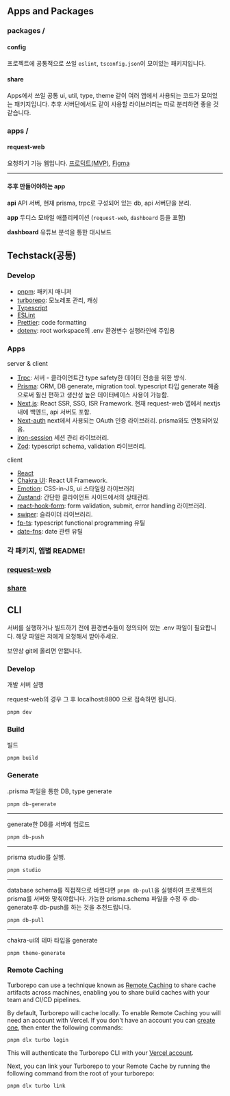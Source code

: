 
## Apps and Packages

### packages \/

#### config
프로젝트에 공통적으로 쓰일 `eslint`, `tsconfig.json`이 모여있는 패키지입니다.

#### share
Apps에서 쓰일 공통 ui, util, type, theme 같이 여러 앱에서 사용되는 코드가 모여있는 패키지입니다. 
추후 서버단에서도 같이 사용할 라이브러리는 따로 분리하면 좋을 것 같습니다.

### apps \/
#### request-web
요청하기 기능 웹입니다. [프로덕트(MVP)](https://dothis.world/),
[Figma](https://www.figma.com/file/1zh1zegJLDMApFq5FZXBj8/%EB%91%90%EB%94%94%EC%8A%A4-%EC%A7%84%EC%A7%9C%EC%B5%9C%EC%A2%85?node-id=3433%3A5178&t=QMPcqN77fnSecPgL-1)


---

#### 추후 만들어야하는 app

**api**
API 서버, 현재 prisma, trpc로 구성되어 있는 db, api 서버단을 분리.

**app**
두디스 모바일 애플리케이션 (`request-web`, `dashboard` 등을 포함)

**dashboard**
유튜브 분석을 통한 대시보드


## Techstack(공통)

### Develop
- [pnpm](https://pnpm.io/ko/): 패키지 매니저
- [turborepo](https://turbo.build/): 모노레포 관리, 캐싱
- [Typescript](https://www.typescriptlang.org/)
- [ESLint](https://eslint.org/)
- [Prettier](https://prettier.io): code formatting
- [dotenv](https://github.com/motdotla/dotenv): root workspace의 .env 환경변수 실행라인에 주입용

### Apps
server & client
- [Trpc](https://trpc.io/): 서버 - 클라이언트간 type safety한 데이터 전송을 위한 방식.  
- [Prisma](https://www.prisma.io/): ORM, DB generate, migration tool. typescript 타입 generate 해줌으로써 훨신 편하고 생산성 높은 데이터베이스 사용이 가능함.
- [Next.js](https://nextjs.org/): React SSR, SSG, ISR Framework. 현재 request-web 앱에서 nextjs내에 백엔드, api 서버도 포함.
- [Next-auth](https://next-auth.js.org/) next에서 사용되는 OAuth 인증 라이브러리. prisma와도 연동되어있음.
- [iron-session](https://github.com/vvo/iron-session) 세션 관리 라이브러리.
- [Zod](https://zod.dev/): typescript schema, validation 라이브러리. 

client
- [React](https://reactjs.org/) 
- [Chakra UI](https://chakra-ui.com/): React UI Framework.
- [Emotion](https://emotion.sh/): CSS-in-JS, ui 스타일링 라이브러리
- [Zustand](https://github.com/pmndrs/zustand): 간단한 클라이언트 사이드에서의 상태관리.
- [react-hook-form](https://react-hook-form.com/): form validation, submit, error handling 라이브러리.
- [swiper](https://swiperjs.com/): 슬라이더 라이브러리.
- [fp-ts](https://gcanti.github.io/fp-ts/): typescript functional programming 유틸
- [date-fns](https://date-fns.org/): date 관련 유틸


### 각 패키지, 앱별 README!
### [request-web](./apps/request-web/README.md)
### [share](./packages/share/README.md)

## CLI
서버를 실행하거나 빌드하기 전에 환경변수들이 정의되어 있는 .env 파일이 필요합니다. 
해당 파일은 저에게 요청해서 받아주세요. 

보안상 git에 올리면 안됍니다.

### Develop
개발 서버 실행

request-web의 경우 그 후 localhost:8800 으로 접속하면 됩니다.
```
pnpm dev
```

### Build
빌드
```
pnpm build
```

### Generate

.prisma 파일을 통한 DB, type generate
```
pnpm db-generate
```
---

generate한 DB를 서버에 업로드
```
pnpm db-push
```
---

prisma studio를 실행.

```
pnpm studio
```
---

database schema를 직접적으로 바꿨다면 ```pnpm db-pull```을 실행하여 프로젝트의 prisma를 서버와 맞춰야합니다.
가능한 prisma.schema 파일을 수정 후 db-generate후 db-push를 하는 것을 추천드립니다.

```
pnpm db-pull
```
---

chakra-ui의 테마 타입을 generate
```
pnpm theme-generate
```



### Remote Caching

Turborepo can use a technique known as [Remote Caching](https://turborepo.org/docs/core-concepts/remote-caching) to share cache artifacts across machines, enabling you to share build caches with your team and CI/CD pipelines.

By default, Turborepo will cache locally. To enable Remote Caching you will need an account with Vercel. If you don't have an account you can [create one](https://vercel.com/signup), then enter the following commands:

```
pnpm dlx turbo login
```

This will authenticate the Turborepo CLI with your [Vercel account](https://vercel.com/docs/concepts/personal-accounts/overview).

Next, you can link your Turborepo to your Remote Cache by running the following command from the root of your turborepo:

```
pnpm dlx turbo link
```
